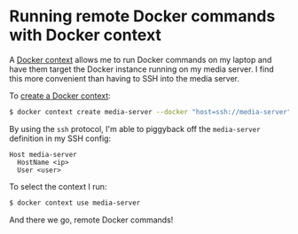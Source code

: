 # Running remote Docker commands with Docker context

A [Docker context](https://docs.docker.com/engine/manage-resources/contexts/) allows me to run Docker commands on my laptop and
have them target the Docker instance running on my media server.
I find this more convenient than having to SSH into the media server.

To [create a Docker context](https://docs.docker.com/engine/manage-resources/contexts/#create-a-new-context):

```sh
$ docker context create media-server --docker "host=ssh://media-server"
```

By using the `ssh` protocol, I'm able to piggyback off the `media-server` definition in my SSH config:

```
Host media-server
  HostName <ip>
  User <user>
```

To select the context I run:

```sh
$ docker context use media-server
```

And there we go, remote Docker commands!

